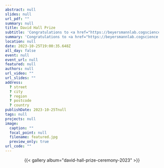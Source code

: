 ```yaml
---
abstract: null
slides: null
url_pdf: ""
summary: null
title: David Hall Prize
subtitle: 'Congratulations to <a href="https://beyersmannlab.cogscience.org/author/jasmine-spencer/" target="_blank">Jasmine Spencer</a> and <a href="https://beyersmannlab.cogscience.org/author/esra-ataman/" target="_blank">Esra Ataman</a>, who were awarded the David Hall Prize for excellence in HDR research (25 October 2023).'
summary: 'Congratulations to <a href="https://beyersmannlab.cogscience.org/author/jasmine-spencer/" target="_blank">Jasmine Spencer</a> and <a href="https://beyersmannlab.cogscience.org/author/esra-ataman/" target="_blank">Esra Ataman</a>, who were awarded the David Hall Prize for excellence in HDR research (25 October 2023).'
location: null
date: 2023-10-25T19:00:35.648Z
all_day: false
event: null
event_url: null
featured: null
authors: null
url_video: ""
url_slides: ""
address:
  ? street
  ? city
  ? region
  ? postcode
  ? country
publishDate: 2023-10-25Tnull
tags: null
projects: null
image:
  caption: ""
  focal_point: null
  filename: featured.jpg
  preview_only: true
url_code: ""
---
```


<center>{{< gallery album="david-hall-prize-ceremony-2023" >}}</center>

